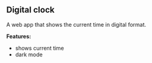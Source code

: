 ## Digital clock

A web app that shows the current time in digital format.

__Features:__
- shows current time
- dark mode